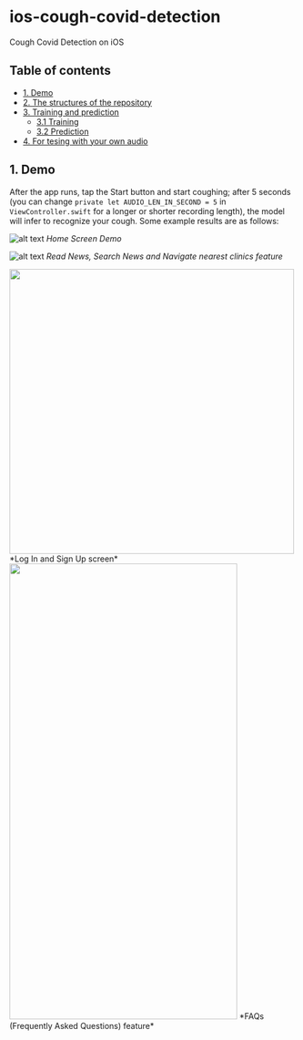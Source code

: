 # ios-cough-covid-detection
Cough Covid Detection on iOS

## Table of contents
* [1. Demo](#1-demo)
* [2. The structures of the repository](#2-the-structures-of-the-repository)
* [3. Training and prediction](#3-training-and-prediction)
    * [3.1 Training](#31-training)
    * [3.2 Prediction](#32-prediction)
* [4. For tesing with your own audio](#4-for-tesing-with-your-own-audio)

## 1. Demo

After the app runs, tap the Start button and start coughing; after 5 seconds (you can change `private let AUDIO_LEN_IN_SECOND = 5` in `ViewController.swift` for a longer or shorter recording length), the model will infer to recognize your cough. Some example results are as follows:


![alt text](https://github.com/hoangngx/vn-cough-covid/blob/main/demo-imgs/home_demo.png?raw=true)
*Home Screen Demo*



![alt text](https://github.com/hoangngx/vn-cough-covid/blob/main/demo-imgs/news_maps.png?raw=true)
*Read News, Search News and Navigate nearest clinics feature*



<img src="https://github.com/hoangngx/vn-cough-covid/blob/main/demo-imgs/login_signUp.png" width="500" height="500" />
*Log In and Sign Up screen*



<img src="https://github.com/hoangngx/vn-cough-covid/blob/main/demo-imgs/FAQs_feature.png" width="400" height="800" />
*FAQs (Frequently Asked Questions) feature*
